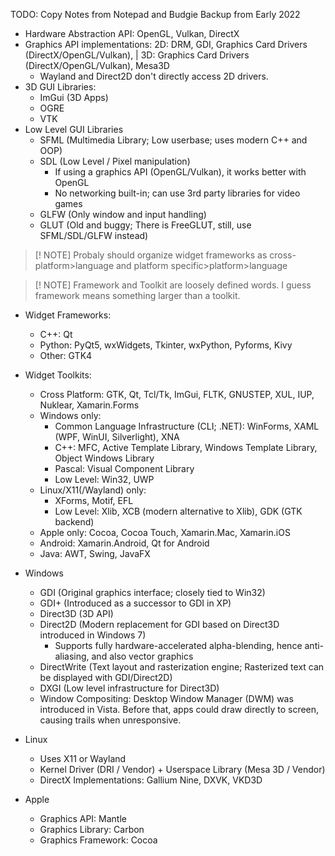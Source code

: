 TODO: Copy Notes from Notepad and Budgie Backup from Early 2022

- Hardware Abstraction API: OpenGL, Vulkan, DirectX
- Graphics API implementations: 2D: DRM, GDI, Graphics Card Drivers (DirectX/OpenGL/Vulkan), | 3D: Graphics Card Drivers (DirectX/OpenGL/Vulkan), Mesa3D
	- Wayland and Direct2D don't directly access 2D drivers.
- 3D GUI Libraries:
	- ImGui (3D Apps)
	- OGRE
	- VTK
- Low Level GUI Libraries
	- SFML (Multimedia Library; Low userbase; uses modern C++ and OOP)
	- SDL (Low Level / Pixel manipulation)
		- If using a graphics API (OpenGL/Vulkan), it works better with OpenGL
		- No networking built-in; can use 3rd party libraries for video games
	- GLFW (Only window and input handling)
	- GLUT (Old and buggy; There is FreeGLUT, still, use SFML/SDL/GLFW instead)

> [! NOTE]
> Probaly should organize widget frameworks as cross-platform>language and platform specific>platform>language
 
 > [! NOTE]
 > Framework and Toolkit are loosely defined words. I guess framework means something larger than a toolkit.
- Widget Frameworks:
	- C++: Qt
	- Python: PyQt5, wxWidgets, Tkinter, wxPython, Pyforms, Kivy
	- Other: GTK4
- Widget Toolkits:
	- Cross Platform: GTK, Qt, Tcl/Tk, ImGui, FLTK, GNUSTEP, XUL, IUP, Nuklear, Xamarin.Forms
	- Windows only:
		- Common Language Infrastructure (CLI; .NET): WinForms, XAML (WPF, WinUI, Silverlight), XNA
		- C++: MFC, Active Template Library, Windows Template Library, Object Windows Library
		- Pascal: Visual Component Library
		- Low Level: Win32, UWP
	- Linux/X11(/Wayland) only:
		- XForms, Motif, EFL
		- Low Level: Xlib, XCB (modern alternative to Xlib), GDK (GTK backend)
	- Apple only: Cocoa, Cocoa Touch, Xamarin.Mac, Xamarin.iOS
	- Android: Xamarin.Android, Qt for Android
	- Java: AWT, Swing, JavaFX

- Windows
	- GDI (Original graphics interface; closely tied to Win32)
	- GDI+ (Introduced as a successor to GDI in XP)
	- Direct3D (3D API)
	- Direct2D (Modern replacement for GDI based on Direct3D introduced in Windows 7)
		- Supports fully hardware-accelerated alpha-blending, hence anti-aliasing, and also vector graphics
	- DirectWrite (Text layout and rasterization engine; Rasterized text can be displayed with GDI/Direct2D)
	- DXGI (Low level infrastructure for Direct3D)
	- Window Compositing: Desktop Window Manager (DWM) was introduced in Vista. Before that, apps could draw directly to screen, causing trails when unresponsive.

- Linux
	- Uses X11 or Wayland
	- Kernel Driver (DRI / Vendor) + Userspace Library (Mesa 3D / Vendor)
	- DirectX Implementations: Gallium Nine, DXVK, VKD3D

- Apple
	- Graphics API: Mantle
	- Graphics Library: Carbon
	- Graphics Framework: Cocoa
